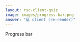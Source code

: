 ```yaml
---
layout: rsc-client-quiz
image: images/progress-bar.png
answer: "💻 client (re-render)"
---
```


Progress bar